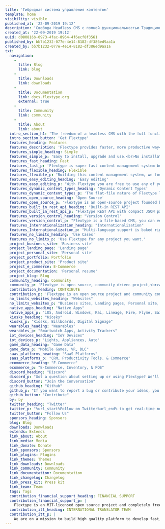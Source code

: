 ```yaml
---
title: 'Гибридная система управления контентом'
template: home
visibility: visible
published_at: '22-09-2019 19:12'
description: 'Свобода Headless CMS с полной функциональностью Традиционных CMS.'
created_at: '22-09-2019 19:12'
uuid: d080816b-0973-4fac-8964-4f6ecf8f3561
published_by: bb7b1232-077e-4e14-8182-df386ed9aa1a
created_by: bb7b1232-077e-4e14-8182-df386ed9aa1a
txt:
  navigation:
    - 
      title: Blog
      link: blog
    - 
      title: Downloads
      link: downloads
    - 
      title: Documentation
      link: docs.flextype.org
      external: true
    - 
      title: Community
      link: community
    - 
      title: About
      link: about
  intro_section_h1: 'The freedom of a headless CMS with the full functionality of a traditional CMS.'
  intro_section_button: 'Get Flextype'
  features_heading: Features
  features_description: 'Flextype provides faster, more productive way<br> for you to build and manage content for any kind of projects.'
  features_simple_heading: Simple
  features_simple_p: 'Easy to install, upgrade and use.<br>No installation needed, just copy files to your server!'
  features_fast_heading: Fast
  features_fast_p: 'Flextype is super fast content management system because of its simple elegance architecture and built-in smart cache.'
  features_flexible_heading: Flexible
  features_flexible_p: "Building this content management system, we focused on simplicity and flexibility. To achieve this, we implemented a simple but powerful Core API's."
  features_easy_editing_heading: 'Easy editing'
  features_easy_editing_p: 'With Flextype you are free to use any of your favorite content editor to write content or our gorgeous %url_start%Admin Panel%url_end%.'
  features_dynamic_content_types_heading: 'Dynamic Content Types'
  features_dynamic_content_types_p: 'The flat-file nature of Flextype lets you define unlimited custom fields for any of your entries.'
  features_open_source_heading: 'Open Source'
  features_open_source_p: 'Flextype is an open-source project founded by Sergey Romanenko and maintained by  Flextype Community.<br>Flextype licensed under the MIT LICENSE<br>to set the world free!'
  features_built_in_rest_api_heading: "Built-in REST API"
  features_built_in_rest_api_p: "Flextype REST API with compact JSON payloads gives you full programmatic control over your content management system."
  features_version_control_heading: "Version Control"
  features_version_control_p: "Flextype is a file-based CMS, you can version control all content with GIT or any other Version Control System."
  features_Internationalization_heading: "Internationalization"
  features_Internationalization_p: "Multi-language support is baked right into the core. You may integrate your Flextype powered website with any cloud-based solution for localization management, like Crowdin or Transifex."
  features_no_limits_heading: 'Use Cases'
  features_no_limits_p: 'Use Flextype for any project you want.'
  project_business_site: 'Business site'
  project_landing_page: 'Landing page'
  project_personal_site: 'Personal site'
  project_portfolio: Portfolio
  project_product_site: 'Product site'
  project_e_commerce: E-Commerce
  project_documentation: 'Personal resume'
  project_blog: Blog
  community_heading: Community
  community_p: 'Flextype is open source, community driven project,<br>and maintained by community!'
  contribution_heading: CONTRIBUTE
  contribution_p: 'Flextype is an open source project and community contributions are essential to its growing and success. Contributing to the Flextype is easy and you can give as little or as much time as you want.'
  no_limits_websites_heading: "Websites"
  no_limits_websites_p: "Business sites, Landing pages, Personal site, Portfolios, Product sites, Blogs, Web Apps"
  native_apps_heading: "Native Apps"
  native_apps_p: "iOS, Android, Windows, Kai, Lineage, Fire, Flyme, Sailfish, Tizen, Remix."
  kiosks_heading: "Kiosks"
  kiosks_p: "Kiosks, Billboards, Digital Signage"
  wearables_heading: "Wearables"
  wearables_p: "Smartwatch Apps, Activity Trackers"
  iot_devices_heading: "IoY Devices"
  iot_devices_p: "Lights, Appliances, Auto"
  game_data_heading: "Game Data"
  game_data_p: "Mobile Games, VR, DLC"
  saas_platforms_heading: "SaaS Platforms"
  saas_platforms_p: "CRM, Productivity Tools, & Commerce"
  ecommerce_heading: "E-Commerce"
  ecommerce_p: "E-Commerce, Inventory, & POS"
  discord_heading: "Discord"
  discord_p: "Got a question about setting up or using Flextype? We'll do our best to help you out. Also here you may start discussions about core, plugin and themes development."
  discord_button: "Join the Conversation"
  github_heading: "Github"
  github_p: "If you want to report a bug or contribute your ideas, you can use the %url_start%Flextype GitHub Issues tracker%url_end%."
  github_button: "Contribute"
  by: by
  twitter_heading: "Twitter"
  twitter_p: "%url_start%Follow on Twitter%url_end% to get real-time news regarding the development and all events we are attending."
  twitter_button: "Follow Us"
  sponsors_heading: Sponsors
  blog: Blog
  downloads: Donwloads
  extends: Extends
  link_about: About
  link_media: Media
  link_donate: Donate
  link_sponsors: Sponsors
  link_plugins: Plugins
  link_themes: Themes
  link_downloads: Downloads
  link_community: Community
  link_documentation: Documentation
  link_changelog: Changelog
  link_press_kit: Press kit
  link_team: Team
  tags: Tags
  contribution_financial_support_heading: FINANCIAL SUPPORT
  contribution_financial_support_p: |
    Flextype is an MIT-licensed open source project and completely free to use. However, the amount of effort needed to maintain and develop new features for the project is not sustainable without proper financial backing. <br><br> You can support it's ongoing development by being a project backer or a sponsor:<br><a class="invert" href="https://www.patreon.com/awilum">Become a backer or sponsor on Patreon</a>, <a class="invert" href="//flextype.org/en/one-time-donation">One-time donation via PayPal, QIWI, Sberbank</a>, <a class="invert" href="//flextype.org/en/sponsors">Visit our Sponsors & Backers page</a>
  contribution_itt_heading: INTERNATIONAL TRANSLATOR TEAM
  contribution_itt_p: |
    We are on a mission to build high quality platform to develop fast, flexible, easier to manage websites with Flextype!<br><br>If you wish to participate in the translation of Flextype, please Join Flextype International Translator Team and start translating!<br><br>Our crowdin projects:<br> <a href="https://crowdin.com/project/flextype-plugin-admin" class="invert">Flextype Admin Panel Plugin</a>, <a href="https://crowdin.com/project/flextype-plugin-form-admin" class="invert">Flextype Form Admin Plugin</a>, <a href="https://crowdin.com/project/flextype-plugin-themes-admin" class="invert">Flextype Themes Admin Plugin</a>, <a href="https://crowdin.com/project/flextype-plugin-accounts-admin" class="invert">Flextype Accounts Plugin</a>, <a href="https://crowdin.com/project/flextype-plugin-accounts-admin" class="invert">Flextype Accounts Admin Plugin</a>, <a href="https://crowdin.com/project/flextype-website" class="invert">Flextype Website</a>, <a href="https://crowdin.com/project/flextype-documentation" class="invert">Flextype Documentation</a>
---
```


